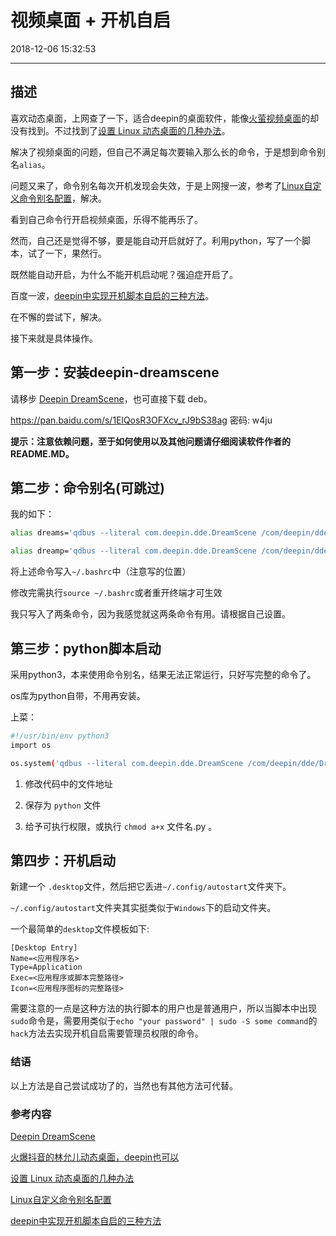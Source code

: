 # 视频桌面 + 开机自启

2018-12-06 15:32:53

---

## 描述

喜欢动态桌面，上网查了一下，适合deepin的桌面软件，能像[火萤视频桌面](http://bbs.huoying666.com/portal.html)的却没有找到。不过找到了[设置 Linux 动态桌面的几种办法](https://www.jianshu.com/p/d6ff45e983ce)。

解决了视频桌面的问题，但自己不满足每次要输入那么长的命令，于是想到命令别名`alias`。

问题又来了，命令别名每次开机发现会失效，于是上网搜一波，参考了[Linux自定义命令别名配置](https://blog.csdn.net/zhi_cike/article/details/78154265)，解决。

看到自己命令行开启视频桌面，乐得不能再乐了。

然而，自己还是觉得不够，要是能自动开启就好了。利用python，写了一个脚本，试了一下，果然行。

既然能自动开启，为什么不能开机启动呢？强迫症开启了。

百度一波，[deepin中实现开机脚本自启的三种方法](http://www.lolimay.cn/2018/10/14/autostart-in-deepin/)。

在不懈的尝试下，解决。

接下来就是具体操作。

## 第一步：安装deepin-dreamscene

请移步 [Deepin DreamScene](https://github.com/justforlxz/deepin-dreamscene)，也可直接下载 deb。

<https://pan.baidu.com/s/1ElQosR3OFXcv_rJ9bS38ag> 密码: w4ju

**提示：注意依赖问题，至于如何使用以及其他问题请仔细阅读软件作者的README.MD。**

## 第二步：命令别名(**可跳过**)

我的如下：

```bash
alias dreams='qdbus --literal com.deepin.dde.DreamScene /com/deepin/dde/DreamScene com.deepin.dde.DreamScene.setFile'

alias dreamp='qdbus --literal com.deepin.dde.DreamScene /com/deepin/dde/DreamScene com.deepin.dde.DreamScene.play'
```

将上述命令写入`~/.bashrc`中（注意写的位置）

修改完需执行`source ~/.bashrc`或者重开终端才可生效

我只写入了两条命令，因为我感觉就这两条命令有用。请根据自己设置。

## 第三步：python脚本启动

采用python3，本来使用命令别名，结果无法正常运行，只好写完整的命令了。

os库为python自带，不用再安装。

上菜：

```bash
#!/usr/bin/env python3
import os

os.system('qdbus --literal com.deepin.dde.DreamScene /com/deepin/dde/DreamScene com.deepin.dde.DreamScene.setFile /home/wxy/Videos/视频壁纸/linyuner.flv ; qdbus --literal com.deepin.dde.DreamScene /com/deepin/dde/DreamScene com.deepin.dde.DreamScene.play ; qdbus --literal com.deepin.dde.DreamScene /com/deepin/dde/DreamScene com.deepin.dde.DreamScene.setFile /home/wxy/Videos/视频壁纸/linyuner.flv ; qdbus --literal com.deepin.dde.DreamScene /com/deepin/dde/DreamScene com.deepin.dde.DreamScene.play')
```

1. 修改代码中的文件地址

2. 保存为 `python` 文件

3. 给予可执行权限，或执行 `chmod a+x` 文件名.py 。

## 第四步：开机启动

新建一个 `.desktop`文件，然后把它丢进`~/.config/autostart`文件夹下。

`~/.config/autostart`文件夹其实挺类似于`Windows`下的启动文件夹。

一个最简单的`desktop`文件模板如下:

```Desktop
[Desktop Entry]
Name=<应用程序名>
Type=Application
Exec=<应用程序或脚本完整路径>
Icon=<应用程序图标的完整路径>
```

需要注意的一点是这种方法的执行脚本的用户也是普通用户，所以当脚本中出现`sudo`命令是，需要用类似于`echo "your password" | sudo -S some command`的`hack`方法去实现开机自启需要管理员权限的命令。

### 结语

以上方法是自己尝试成功了的，当然也有其他方法可代替。

### 参考内容

[Deepin DreamScene](https://github.com/justforlxz/deepin-dreamscene)

[火爆抖音的林允儿动态桌面，deepin也可以](https://bbs.deepin.org/forum.php?mod=viewthread&tid=155088&extra=)

[设置 Linux 动态桌面的几种办法](https://www.jianshu.com/p/d6ff45e983ce)

[Linux自定义命令别名配置](https://blog.csdn.net/zhi_cike/article/details/78154265)

[deepin中实现开机脚本自启的三种方法](http://www.lolimay.cn/2018/10/14/autostart-in-deepin/)
